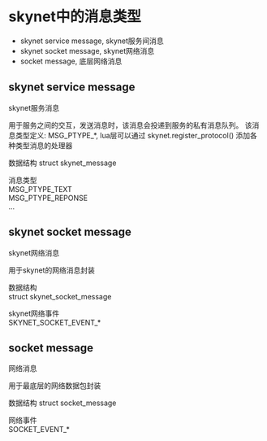 # skynet中的消息类型

* skynet service message, skynet服务间消息
* skynet socket message, skynet网络消息
* socket message, 底层网络消息

## skynet service message
skynet服务消息

用于服务之间的交互，发送消息时，该消息会投递到服务的私有消息队列。
该消息类型定义: MSG_PTYPE_*, lua层可以通过 skynet.register_protocol() 添加各种类型消息的处理器

数据结构
struct skynet_message

消息类型  
MSG_PTYPE_TEXT  
MSG_PTYPE_REPONSE  
...

## skynet socket message
skynet网络消息

用于skynet的网络消息封装

数据结构  
struct skynet_socket_message

skynet网络事件  
SKYNET_SOCKET_EVENT_*  

## socket message
网络消息

用于最底层的网络数据包封装

数据结构
struct socket_message

网络事件  
SOCKET_EVENT_*

